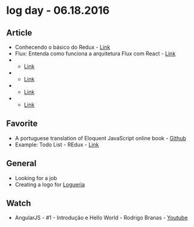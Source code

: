 # log day - 06.18.2016

## Article 

- Conhecendo o básico do Redux - [Link](https://medium.com/coderockr-way/conhecendo-o-b%C3%A1sico-do-redux-7315bcf09cef#.5fmjdmamp)
- Flux: Entenda como funciona a arquitetura Flux com React - [Link](http://tableless.com.br/flux-entenda-como-funciona-arquitetura-flux-com-react/)
- - [Link]()
- - [Link]()
- - [Link]()
- - [Link]()


## Favorite

- A portuguese translation of Eloquent JavaScript online book - [Github](https://github.com/braziljs/eloquente-javascript)
- Example: Todo List - REdux - [Link](http://redux.js.org/docs/basics/ExampleTodoList.html)


## General 

- Looking for a job
- Creating a logo for [Logueria](https://www.logueria.com.br/) 


## Watch

- AngularJS - #1 - Introdução e Hello World - Rodrigo Branas - [Youtube](https://www.youtube.com/watch?v=_y7rKxqPoyg)

